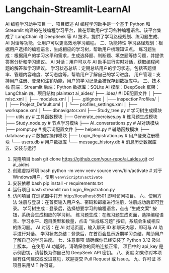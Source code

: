 # Langchain-Streamlit-LearnAI
AI 编程学习助手项目
一、项目概述
AI 编程学习助手是一个基于 Python 和 Streamlit 构建的在线编程学习平台，旨在帮助用户学习各种编程语言。该平台集成了 LangChain 和 DeepSeek 等 AI 技术，提供了学习路径规划、练习题生成、AI 对话等功能，让用户可以更高效地学习编程。
二、功能特性
学习路径规划：根据用户选择的编程语言，生成相应的学习树，帮助用户梳理知识点。
练习题生成：根据用户的学习水平和需求，生成选择题、判断题、填空题等练习题，并提供答案分析和学习建议。
AI 对话：用户可以与 AI 助手进行实时对话，获取编程问题的解答和学习建议。
学习状态总结：定期总结用户的学习状态，包括答题频率、答题内容难度、学习态度等，帮助用户了解自己的学习进度。
用户管理：支持用户注册、登录和注销功能，用户的学习记录会被保存到数据库中。
三、技术栈
前端：Streamlit
后端：Python
数据库：SQLite
AI 模型：DeepSeek
框架：LangChain
四、项目结构
plaintext
ai_aides/
├── .idea/                      # IDE配置文件
│   ├── misc.xml
│   ├── modules.xml
│   ├── .gitignore
│   ├── inspectionProfiles/
│   │   ├── Project_Default.xml
│   │   └── profiles_settings.xml
│   ├── workspace.xml
│   └── dbnavigator.xml
├── Study_tree.py               # 学习树生成模块
├── utils.py                    # 工具函数模块
├── Generate_exercises.py       # 练习题生成模块
├── Study_node.py               # 节点学习模块
├── AI_conversations.py         # AI对话模块
├── prompt.py                   # 提示词配置文件
├── helpers.py                  # 辅助函数模块
├── database.py                 # 数据库操作模块
├── Login_Registration.py       # 用户登录注册模块
└── users.db                    # 用户数据库
└── message_history.db          # 消息历史数据库
五、安装与运行
1. 克隆项目
bash
git clone https://github.com/your-repo/ai_aides.git
cd ai_aides
2. 创建虚拟环境
bash
python -m venv venv
source venv/bin/activate  # 对于Windows用户，使用 `venv\Scripts\activate`
3. 安装依赖
bash
pip install -r requirements.txt
4. 运行项目
bash
streamlit run Login_Registration.py
5. 访问项目
在浏览器中打开 http://localhost:8501 即可访问项目。
六、使用方法
注册与登录：在首页输入用户名、密码和邮箱进行注册，注册成功后即可登录。
学习树生成：登录后，选择想要学习的编程语言，点击 “生成文案” 按钮，系统会生成相应的学习树。
练习题生成：在练习题生成页面，选择编程语言、学习水平、题目类型和数量，点击 “生成练习题” 按钮，系统会生成相应的练习题。
AI 对话：在 AI 对话页面，输入聊天 ID 和聊天内容，即可与 AI 助手进行对话。
学习状态总结：登录后，在首页会显示近期学习总结，帮助用户了解自己的学习进度。
七、注意事项
请确保你已经安装了 Python 3.12 及以上版本。
在使用 AI 功能时，请确保你的网络连接正常。
项目中的 api_key 是示例密钥，请替换为你自己的 DeepSeek API 密钥。
八、贡献
如果你对本项目有任何建议或改进意见，欢迎提交 Pull Request 或 Issue。
九、许可证
本项目采用MIT 许可证。

